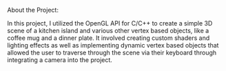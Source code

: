 About the Project:

In this project, I utilized the OpenGL API for C/C++ to create a simple 3D scene of a kitchen island and various other vertex based objects, like a coffee mug and a dinner plate. It involved creating custom shaders and lighting effects as well as implementing dynamic vertex based objects that allowed the user to traverse through the scene via their keyboard through integrating a camera into the project.
